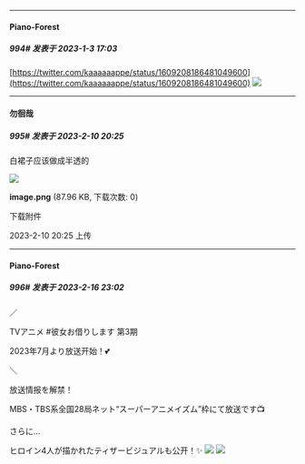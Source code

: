 

*****

####  Piano-Forest  
##### 994#       发表于 2023-1-3 17:03

[https://twitter.com/kaaaaaappe/status/1609208186481049600](https://twitter.com/kaaaaaappe/status/1609208186481049600)
<img src="https://p.sda1.dev/9/cd3d47931386828d333418d40af1550a/20230101_190427.jpg" referrerpolicy="no-referrer">

*****

####  勿徊哉  
##### 995#       发表于 2023-2-10 20:25

白裙子应该做成半透的

<img src="https://img.saraba1st.com/forum/202302/10/202525d31mgt3tmmk4kbqb.png" referrerpolicy="no-referrer">

<strong>image.png</strong> (87.96 KB, 下载次数: 0)

下载附件

2023-2-10 20:25 上传

*****

####  Piano-Forest  
##### 996#       发表于 2023-2-16 23:02

／

TVアニメ #彼女お借りします 第3期

2023年7月より放送开始！💕

＼

放送情报を解禁！

MBS・TBS系全国28局ネット“スーパーアニメイズム”枠にて放送です📺

さらに…

ヒロイン4人が描かれたティザービジュアルも公开！✨
<img src="https://p.sda1.dev/9/de38d5ee0eab4d145195f9a6f2cef307/kv-3rd.jpg" referrerpolicy="no-referrer">
<img src="https://p.sda1.dev/9/4e9a1de94d1704574e20d33c5e75db7b/20230216_230115.jpg" referrerpolicy="no-referrer">

